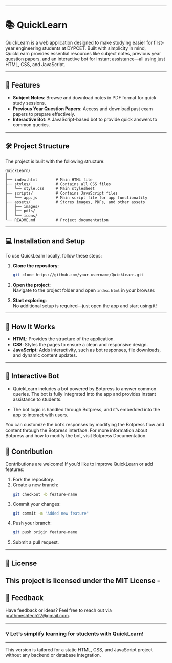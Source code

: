 
---

# 📚 QuickLearn  

QuickLearn is a web application designed to make studying easier for first-year engineering students at DYPCET. Built with simplicity in mind, QuickLearn provides essential resources like subject notes, previous year question papers, and an interactive bot for instant assistance—all using just HTML, CSS, and JavaScript.  

---

## 🚀 Features  

- **Subject Notes**: Browse and download notes in PDF format for quick study sessions.  
- **Previous Year Question Papers**: Access and download past exam papers to prepare effectively.  
- **Interactive Bot**: A JavaScript-based bot to provide quick answers to common queries.  

---

## 🛠️ Project Structure  

The project is built with the following structure:  

```
QuickLearn/  
│  
├── index.html        # Main HTML file  
├── styles/           # Contains all CSS files  
│   └── style.css     # Main stylesheet  
├── scripts/          # Contains JavaScript files  
│   └── app.js        # Main script file for app functionality  
├── assets/           # Stores images, PDFs, and other assets  
│   ├── images/  
│   ├── pdfs/  
│   └── icons/  
└── README.md         # Project documentation  
```  

---

## 💻 Installation and Setup  

To use QuickLearn locally, follow these steps:  

1. **Clone the repository**:  
   ```bash  
   git clone https://github.com/your-username/QuickLearn.git  
   ```  

2. **Open the project**:  
   Navigate to the project folder and open `index.html` in your browser.  

3. **Start exploring**:  
   No additional setup is required—just open the app and start using it!  

---

## 📂 How It Works  

- **HTML**: Provides the structure of the application.  
- **CSS**: Styles the pages to ensure a clean and responsive design.  
- **JavaScript**: Adds interactivity, such as bot responses, file downloads, and dynamic content updates.  

---

## 🤖 Interactive Bot
- QuickLearn includes a bot powered by Botpress to answer common queries. The bot is fully integrated into the app and provides instant assistance to students.

- The bot logic is handled through Botpress, and it’s embedded into the app to interact with users.

 You can customize the bot’s responses by modifying the Botpress flow and content through the Botpress interface.
For more information about Botpress and how to modify the bot, visit Botpress Documentation.

## 🌟 Contribution  

Contributions are welcome! If you’d like to improve QuickLearn or add features:  

1. Fork the repository.  
2. Create a new branch:  
   ```bash  
   git checkout -b feature-name  
   ```  
3. Commit your changes:  
   ```bash  
   git commit -m "Added new feature"  
   ```  
4. Push your branch:  
   ```bash  
   git push origin feature-name  
   ```  
5. Submit a pull request.  

---

## 🔗 License  

This project is licensed under the MIT License - 
---

## 💬 Feedback  

Have feedback or ideas? Feel free to reach out via [prathmeshtech27@gmail.com](mailto:prathmeshtech27@gmail.com).  

---

### 💡 Let’s simplify learning for students with QuickLearn!  

--- 

This version is tailored for a static HTML, CSS, and JavaScript project without any backend or database integration.

        

